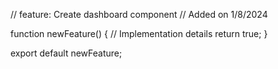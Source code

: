 // feature: Create dashboard component
// Added on 1/8/2024

function newFeature() {
  // Implementation details
  return true;
}

export default newFeature;